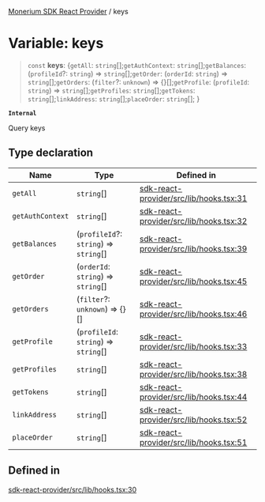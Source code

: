 [Monerium SDK React Provider](../README.md) / keys

# Variable: keys

> `const` **keys**: \{`getAll`: `string`[];`getAuthContext`: `string`[];`getBalances`: (`profileId`?: `string`) => `string`[];`getOrder`: (`orderId`: `string`) => `string`[];`getOrders`: (`filter`?: `unknown`) => \{\}[];`getProfile`: (`profileId`: `string`) => `string`[];`getProfiles`: `string`[];`getTokens`: `string`[];`linkAddress`: `string`[];`placeOrder`: `string`[]; \}

**`Internal`**

Query keys

## Type declaration

| Name             | Type                                   | Defined in                                                                                                                                                                         |
| ---------------- | -------------------------------------- | ---------------------------------------------------------------------------------------------------------------------------------------------------------------------------------- |
| `getAll`         | `string`[]                             | [sdk-react-provider/src/lib/hooks.tsx:31](https://github.com/monerium/js-monorepo/blob/ae1055c12538e860127a655bc059162d414323b3/packages/sdk-react-provider/src/lib/hooks.tsx#L31) |
| `getAuthContext` | `string`[]                             | [sdk-react-provider/src/lib/hooks.tsx:32](https://github.com/monerium/js-monorepo/blob/ae1055c12538e860127a655bc059162d414323b3/packages/sdk-react-provider/src/lib/hooks.tsx#L32) |
| `getBalances`    | (`profileId`?: `string`) => `string`[] | [sdk-react-provider/src/lib/hooks.tsx:39](https://github.com/monerium/js-monorepo/blob/ae1055c12538e860127a655bc059162d414323b3/packages/sdk-react-provider/src/lib/hooks.tsx#L39) |
| `getOrder`       | (`orderId`: `string`) => `string`[]    | [sdk-react-provider/src/lib/hooks.tsx:45](https://github.com/monerium/js-monorepo/blob/ae1055c12538e860127a655bc059162d414323b3/packages/sdk-react-provider/src/lib/hooks.tsx#L45) |
| `getOrders`      | (`filter`?: `unknown`) => \{\}[]       | [sdk-react-provider/src/lib/hooks.tsx:46](https://github.com/monerium/js-monorepo/blob/ae1055c12538e860127a655bc059162d414323b3/packages/sdk-react-provider/src/lib/hooks.tsx#L46) |
| `getProfile`     | (`profileId`: `string`) => `string`[]  | [sdk-react-provider/src/lib/hooks.tsx:33](https://github.com/monerium/js-monorepo/blob/ae1055c12538e860127a655bc059162d414323b3/packages/sdk-react-provider/src/lib/hooks.tsx#L33) |
| `getProfiles`    | `string`[]                             | [sdk-react-provider/src/lib/hooks.tsx:38](https://github.com/monerium/js-monorepo/blob/ae1055c12538e860127a655bc059162d414323b3/packages/sdk-react-provider/src/lib/hooks.tsx#L38) |
| `getTokens`      | `string`[]                             | [sdk-react-provider/src/lib/hooks.tsx:44](https://github.com/monerium/js-monorepo/blob/ae1055c12538e860127a655bc059162d414323b3/packages/sdk-react-provider/src/lib/hooks.tsx#L44) |
| `linkAddress`    | `string`[]                             | [sdk-react-provider/src/lib/hooks.tsx:52](https://github.com/monerium/js-monorepo/blob/ae1055c12538e860127a655bc059162d414323b3/packages/sdk-react-provider/src/lib/hooks.tsx#L52) |
| `placeOrder`     | `string`[]                             | [sdk-react-provider/src/lib/hooks.tsx:51](https://github.com/monerium/js-monorepo/blob/ae1055c12538e860127a655bc059162d414323b3/packages/sdk-react-provider/src/lib/hooks.tsx#L51) |

## Defined in

[sdk-react-provider/src/lib/hooks.tsx:30](https://github.com/monerium/js-monorepo/blob/ae1055c12538e860127a655bc059162d414323b3/packages/sdk-react-provider/src/lib/hooks.tsx#L30)
